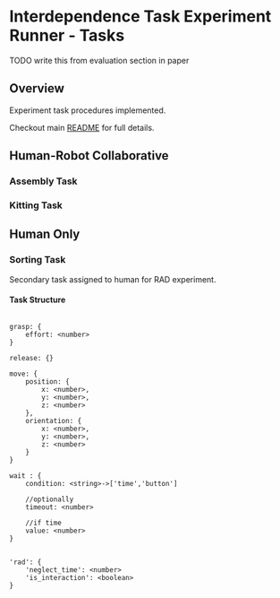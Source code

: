 # Interdependence Task Experiment Runner - Tasks

TODO write this from evaluation section in paper

## Overview
Experiment task procedures implemented.

Checkout main [README](../README.md) for full details.

## Human-Robot Collaborative  

### Assembly Task
<TODO>

### Kitting Task
<TODO>

## Human Only

### Sorting Task
Secondary task assigned to human for RAD experiment.

<TODO>




#### Task Structure

```

grasp: {
	effort: <number>
}

release: {}

move: {
	position: {
		x: <number>,
		y: <number>,
		z: <number>
	},
	orientation: {
		x: <number>,
		y: <number>,
		z: <number>
	}
}

wait : {
	condition: <string>->['time','button']

	//optionally
	timeout: <number>

	//if time
	value: <number>
}


'rad': {
	'neglect_time': <number>
	'is_interaction': <boolean>
}

```
